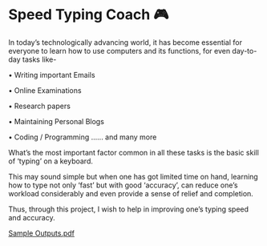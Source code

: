 # Speed Typing Coach 🎮

In today’s technologically advancing world, it has become essential for everyone to learn how to use computers and its functions, for even day-to-day tasks like-

• Writing important Emails

• Online Examinations

• Research papers

• Maintaining Personal Blogs

• Coding / Programming ...... and many more

What’s the most important factor common in all these tasks is the basic skill of ‘typing’ on a keyboard.

This may sound simple but when one has got limited time on hand, learning how to type not only ‘fast’ but with good ‘accuracy’, can reduce one’s workload considerably and even provide a sense of relief and completion.

Thus, through this project, I wish to help in improving one’s typing speed and accuracy.

[Sample Outputs.pdf](https://github.com/Nandan-18/Speed-Typing-Coach/files/6213850/Sample.Outputs.pdf)
